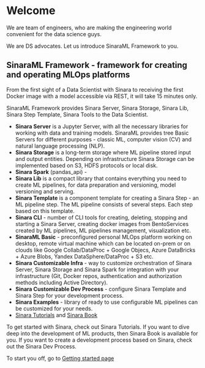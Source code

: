 # Welcome
We are team of engineers, who are making the engineering world convenient for the data science guys.

We are DS advocates. Let us introduce SinaraML Framework to you.

## SinaraML Framework - framework for creating and operating MLOps platforms
From the first sight of a Data Scientist with Sinara to receiving the first Docker image with a model accessible via REST, it will take 15 minutes only.

SinaraML Framework provides Sinara Server, Sinara Storage, Sinara Lib, Sinara Step Template, Sinara Tools to the Data Scientist.

- **Sinara Server** is a Jupyter Server, with all the necessary libraries for working with data and training models. SinaraML provides tree Basic Servers for different purposes - classic ML, computer vision (CV) and natural language processing (NLP).
- **Sinara Storage** is a long-term storage where ML pipeline stored input and output entities. Depending on infrastructure Sinara Storage can be implemented based on S3, HDFS protocols or local disk.
- **Sinara Spark** (pandas_api) - 
- **Sinara Lib** is a compact library that contains everything you need to create ML pipelines, for data preparation and versioning, model versioning and serving.
- **Sinara Template** is a component template for creating a Sinara Step - an ML pipeline step. The ML pipeline consists of several steps. Each step based on this template.
- **Sinara CLI** - number of CLI tools for creating, deleting, stopping and starting a Sinara Server, creating docker images from BentoServices created by ML pipelines, ML pipelines management, visualization etc.
- **SinaraML Basic** - preconfigured personal MLOps platform working on desktop, remote virtual machine which can be located on-prem or on clouds like Google Collab/DataProc + Google Objecs, Azure DataBricks + Azure Blobs, Yandex DataSphere/DataProc + S3 etc.
- **Sinara Customizable Infra** - way to customize orchestration of Sinara Server, Sinara Storage and Sinara Spark for integration with your infrastructure (Git, Docker repos, authentication and authorization methods including Active Directory).
- **Sinara Customizable Dev Process** - configure Sinara Template and Sinara Step for your development process.
- **Sinara Examples** - library of ready to use configurable ML pipelines can be customized for your needs.
- [Sinara Tutorials](https://github.com/4-DS/sinara-tutorials/wiki/Getting-started) and [Sinara Book](https://sinara-definitive-guide.readthedocs.io/en/latest/)

To get started with Sinara, check out Sinara Tutorials. If you want to dive deep into the development of ML products, then Sinara Book is available for you. If you want to create a development process based on Sinara, check out the Sinara Dev Process.

To start you off, go to [Getting started page](https://github.com/4-DS/sinara-tutorials/wiki/Getting-started)
